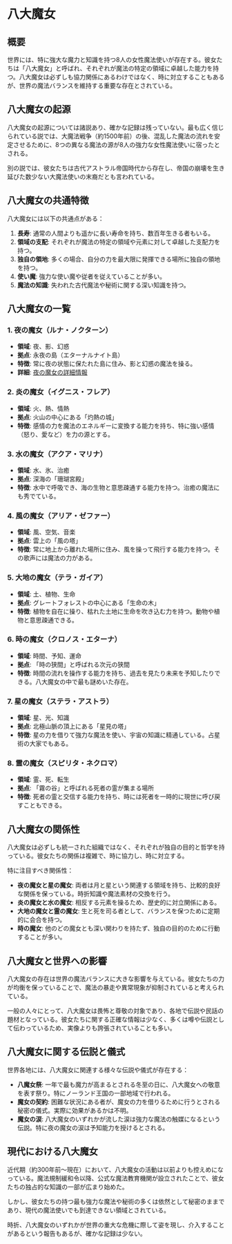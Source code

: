 # 八大魔女

## 概要

世界には、特に強大な魔力と知識を持つ8人の女性魔法使いが存在する。彼女たちは「八大魔女」と呼ばれ、それぞれが魔法の特定の領域に卓越した能力を持つ。八大魔女は必ずしも協力関係にあるわけではなく、時に対立することもあるが、世界の魔法バランスを維持する重要な存在とされている。

## 八大魔女の起源

八大魔女の起源については諸説あり、確かな記録は残っていない。最も広く信じられている説では、大魔法戦争（約1500年前）の後、混乱した魔法の流れを安定させるために、8つの異なる魔法の源が8人の強力な女性魔法使いに宿ったとされる。

別の説では、彼女たちは古代アストラル帝国時代から存在し、帝国の崩壊を生き延びた数少ない大魔法使いの末裔だとも言われている。

## 八大魔女の共通特徴

八大魔女には以下の共通点がある：

1. **長寿**: 通常の人間よりも遥かに長い寿命を持ち、数百年生きる者もいる。
2. **領域の支配**: それぞれが魔法の特定の領域や元素に対して卓越した支配力を持つ。
3. **独自の領地**: 多くの場合、自分の力を最大限に発揮できる場所に独自の領地を持つ。
4. **使い魔**: 強力な使い魔や従者を従えていることが多い。
5. **魔法の知識**: 失われた古代魔法や秘術に関する深い知識を持つ。

## 八大魔女の一覧

### 1. 夜の魔女（ルナ・ノクターン）

- **領域**: 夜、影、幻惑
- **拠点**: 永夜の島（エターナルナイト島）
- **特徴**: 常に夜の状態に保たれた島に住み、影と幻惑の魔法を操る。
- **詳細**: [夜の魔女の詳細情報](../characters/villains/night_witch.md)

### 2. 炎の魔女（イグニス・フレア）

- **領域**: 火、熱、情熱
- **拠点**: 火山の中心にある「灼熱の城」
- **特徴**: 感情の力を魔法のエネルギーに変換する能力を持ち、特に強い感情（怒り、愛など）を力の源とする。

### 3. 水の魔女（アクア・マリナ）

- **領域**: 水、氷、治癒
- **拠点**: 深海の「珊瑚宮殿」
- **特徴**: 水中で呼吸でき、海の生物と意思疎通する能力を持つ。治癒の魔法にも秀でている。

### 4. 風の魔女（アリア・ゼファー）

- **領域**: 風、空気、音楽
- **拠点**: 雲上の「風の塔」
- **特徴**: 常に地上から離れた場所に住み、風を操って飛行する能力を持つ。その歌声には魔法の力がある。

### 5. 大地の魔女（テラ・ガイア）

- **領域**: 土、植物、生命
- **拠点**: グレートフォレストの中心にある「生命の木」
- **特徴**: 植物を自在に操り、枯れた土地に生命を吹き込む力を持つ。動物や植物と意思疎通できる。

### 6. 時の魔女（クロノス・エターナ）

- **領域**: 時間、予知、運命
- **拠点**: 「時の狭間」と呼ばれる次元の狭間
- **特徴**: 時間の流れを操作する能力を持ち、過去を見たり未来を予知したりできる。八大魔女の中で最も謎めいた存在。

### 7. 星の魔女（ステラ・アストラ）

- **領域**: 星、光、知識
- **拠点**: 北極山脈の頂上にある「星見の塔」
- **特徴**: 星の力を借りて強力な魔法を使い、宇宙の知識に精通している。占星術の大家でもある。

### 8. 霊の魔女（スピリタ・ネクロマ）

- **領域**: 霊、死、転生
- **拠点**: 「霧の谷」と呼ばれる死者の霊が集まる場所
- **特徴**: 死者の霊と交信する能力を持ち、時には死者を一時的に現世に呼び戻すこともできる。

## 八大魔女の関係性

八大魔女は必ずしも統一された組織ではなく、それぞれが独自の目的と哲学を持っている。彼女たちの関係は複雑で、時に協力し、時に対立する。

特に注目すべき関係性：

- **夜の魔女と星の魔女**: 両者は月と星という関連する領域を持ち、比較的良好な関係を保っている。時折知識や魔法素材の交換を行う。
- **炎の魔女と水の魔女**: 相反する元素を操るため、歴史的に対立関係にある。
- **大地の魔女と霊の魔女**: 生と死を司る者として、バランスを保つために定期的に会合を持つ。
- **時の魔女**: 他のどの魔女とも深い関わりを持たず、独自の目的のために行動することが多い。

## 八大魔女と世界への影響

八大魔女の存在は世界の魔法バランスに大きな影響を与えている。彼女たちの力が均衡を保っていることで、魔法の暴走や異常現象が抑制されていると考えられている。

一般の人々にとって、八大魔女は畏怖と尊敬の対象であり、各地で伝説や民話の題材となっている。彼女たちに関する正確な情報は少なく、多くは噂や伝説として伝わっているため、実像よりも誇張されていることも多い。

## 八大魔女に関する伝説と儀式

世界各地には、八大魔女に関連する様々な伝説や儀式が存在する：

- **八魔女祭**: 一年で最も魔力が高まるとされる冬至の日に、八大魔女への敬意を表す祭り。特にノーランド王国の一部地域で行われる。
- **魔女の契約**: 困難な状況にある者が、魔女の力を借りるために行うとされる秘密の儀式。実際に効果があるかは不明。
- **魔女の涙**: 八大魔女のいずれかが流した涙は強力な魔法の触媒になるという伝説。特に夜の魔女の涙は予知能力を授けるとされる。

## 現代における八大魔女

近代期（約300年前～現在）において、八大魔女の活動は以前よりも控えめになっている。魔法規制緩和令以降、公式な魔法教育機関が設立されたことで、彼女たちの独占的な知識の一部が広まり始めた。

しかし、彼女たちの持つ最も強力な魔法や秘術の多くは依然として秘密のままであり、現代の魔法使いでも到達できない領域とされている。

時折、八大魔女のいずれかが世界の重大な危機に際して姿を現し、介入することがあるという報告もあるが、確かな記録は少ない。